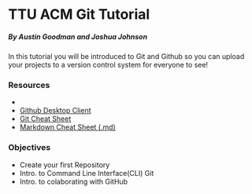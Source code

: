# **TTU ACM Git Tutorial**
##### *By Austin Goodman and Joshua Johnson*
In this tutorial you will be introduced to Git and Github so you can upload your projects to a version control system for everyone to see!

### Resources
* []()
* [Github Desktop Client](https://desktop.github.com/)
* [Git Cheat Sheet](https://services.github.com/on-demand/downloads/github-git-cheat-sheet.pdf)
* [Markdown Cheat Sheet (.md)](https://guides.github.com/pdfs/markdown-cheatsheet-online.pdf)

 
### Objectives
* Create your first Repository
* Intro. to Command Line Interface(CLI) Git
* Intro. to colaborating with GitHub

